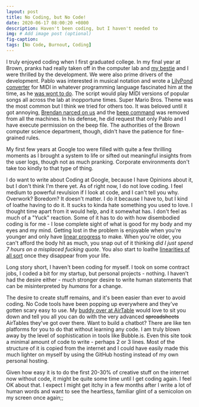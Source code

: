 ```yaml
---
layout: post
title: No Coding, but No Code!
date: 2020-06-17 08:00:20 +0800
description: Haven't been coding, but I haven't needed to
img: # Add image post (optional)
fig-caption: 
tags: [No Code, Burnout, Coding]
---
```


I truly enjoyed coding when I first graduated college. In my final year at Brown, pranks had really taken off in the computer lab and [my bestie](//morepablo.com) and I were thrilled by the development. We were also prime drivers of the development. Pablo was interested in musical notation and wrote a [LilyPond converter](https://lilypond.org/) for MIDI in whatever programming language fascinated him at the time, as he [was wont to do](https://morepablo.com/2016/12/advent-of-code.html). The script would play MIDI versions of popular songs all across the lab at inopportune times. Super Mario Bros. Theme was the most common but I think we tried for others too. It was beloved until it got annoying, [Brendan narced on us](http://cs.brown.edu/courses/cs190/2007/bios/bhickey.shtml) and the [beep command](https://linux.die.net/man/1/beep#:~:text=beep%20allows%20the%20user%20to,sounds%20to%20indicate%20different%20events.&text=All%20options%20have%20default%20values,subsequent%20options%20override%20their%20predecessors.) was removed from all the machines. In his defense, he did request that only Pablo and I have execute permission on the beep file. The authorities of the Brown computer science department, though, didn't have the patience for fine-grained rules.

My first few years at Google too were filled with quite a few thrilling moments as I brought a system to life or sifted out meaningful insights from the user logs, though not as much pranking. Corporate environments don't take too kindly to that type of thing.

I do want to write about Coding at Google, because I have Opinions about it, but I don't think I'm there yet. As of right now, I do not love coding. I feel medium to powerful revulsion if I look at code, and I can't tell you why. Overwork? Boredom? It doesn't matter. I do it because I have to, but I kind of loathe having to do it. It sucks to kinda hate something you used to love. I thought time apart from it would help, and it somewhat has. I don't feel as much of a "Yuck" reaction. Some of it has to do with how disembodied coding is for me - I lose complete sight of what is good for my body and my eyes and my mind. Getting lost in the problem is enjoyable when you're younger and only have [linear progress](../tradeoffs) to make. When you're older, you can't afford the body hit as much, you snap out of it thinking _did I just spend 7 hours on a misplaced fucking quote_. You also start to loathe [linearities of all sort](../whig-history/) once they disappear from your life.

Long story short, I haven't been coding for myself. I took on some contract jobs, I coded a bit for my startup, but personal projects - nothing. I haven't had the desire either - much stronger desire to write human statements that can be misinterpreted by _humans_ for a change.

The desire to create stuff remains, and it's been easier than ever to avoid coding. No Code tools have been popping up everywhere and they've gotten scary easy to use. My [buddy over at AirTable](//www.davidlpeterson.com/) would love to sit you down and tell you all you can do with the very advanced ~~spreadsheets~~ AirTables they've got over there. Want to build a chatbot? There are like ten platforms for you to do that without learning any code. I am truly blown away by the level of sophistication in tools like Bubble.is. Even this site took a minimal amount of code to write - perhaps 2 or 3 lines. Most of the structure of it is copied from the internet and I could have easily made this much lighter on myself by using the GitHub hosting instead of my own personal hosting.

Given how easy it is to do the first 20-30% of creative stuff on the internet now without code, it might be quite some time until I get coding again. I feel OK about that. I expect I might get itchy in a few months after I write a lot of human words and want to see the heartless, familiar glint of a semicolon on my screen once again;;

